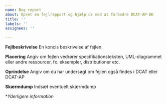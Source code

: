 ```yaml
---
name: Bug report
about: Opret en fejlrapport og hjælp os med at forbedre DCAT-AP-DK
title: ''
labels: ''
assignees: ''

---
```


**Fejlbeskrivelse**
En koncis beskrivelse af fejlen.

**Placering**
Angiv om fejlen vedrører specifikationsteksten, UML-diagrammet eller andre ressourcer, fx. eksempler, distributioner etc.

**Oprindelse**
Angiv om du har undersøgt om fejlen også findes i DCAT eller DCAT-AP

**Skærmdump**
Indsæt eventuelt skærmdump

**Yderligere information*

